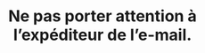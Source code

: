 ---
categories: category-kW-FytF1BDPDcjYzpVQvr
definitions:
- 'Hack '
goodPractices:
- good-practice-R6wMRp3cV8ejta1ay0UNh
risks:
- Penser à tort connaître l’expéditeur et lui accorder sa confiance en toute sérénité
  alors qu’il profite de la situation pour commettre une action malveillante.
title: Ne pas porter attention à l’expéditeur de l’e-mail.
uuid: vulnerability-jM8x1EVxSOLS_UG-cgiRZ
visibleInCms: true
---